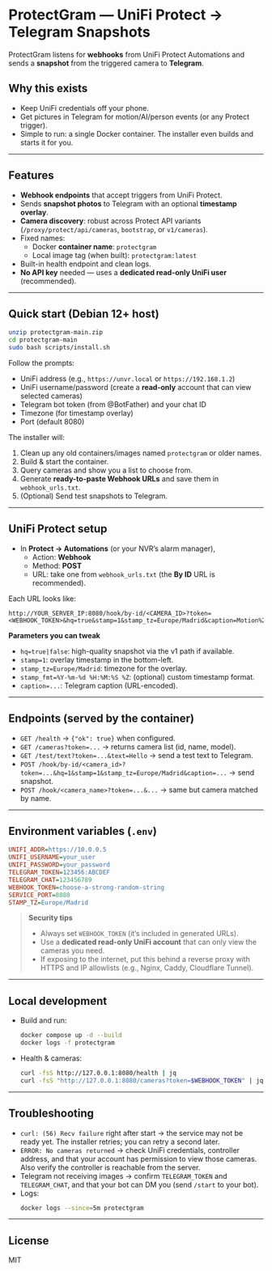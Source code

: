 # ProtectGram — UniFi Protect → Telegram Snapshots

ProtectGram listens for **webhooks** from UniFi Protect Automations and sends a **snapshot** from the triggered camera to **Telegram**.

## Why this exists
- Keep UniFi credentials off your phone.
- Get pictures in Telegram for motion/AI/person events (or any Protect trigger).
- Simple to run: a single Docker container. The installer even builds and starts it for you.

---

## Features
- **Webhook endpoints** that accept triggers from UniFi Protect.
- Sends **snapshot photos** to Telegram with an optional **timestamp overlay**.
- **Camera discovery**: robust across Protect API variants (`/proxy/protect/api/cameras`, `bootstrap`, or `v1/cameras`).
- Fixed names:
  - Docker **container name**: `protectgram`
  - Local image tag (when built): `protectgram:latest`
- Built-in health endpoint and clean logs.
- **No API key** needed — uses a **dedicated read-only UniFi user** (recommended).

---

## Quick start (Debian 12+ host)
```bash
unzip protectgram-main.zip
cd protectgram-main
sudo bash scripts/install.sh
```
Follow the prompts:
- UniFi address (e.g., `https://unvr.local` or `https://192.168.1.2`)
- UniFi username/password (create a **read-only** account that can view selected cameras)
- Telegram bot token (from @BotFather) and your chat ID
- Timezone (for timestamp overlay)
- Port (default 8080)

The installer will:
1) Clean up any old containers/images named `protectgram` or older names.
2) Build & start the container.
3) Query cameras and show you a list to choose from.
4) Generate **ready-to-paste Webhook URLs** and save them in `webhook_urls.txt`.
5) (Optional) Send test snapshots to Telegram.

---

## UniFi Protect setup
- In **Protect → Automations** (or your NVR’s alarm manager),
  - Action: **Webhook**
  - Method: **POST**
  - URL: take one from `webhook_urls.txt` (the **By ID** URL is recommended).

Each URL looks like:
```
http://YOUR_SERVER_IP:8080/hook/by-id/<CAMERA_ID>?token=<WEBHOOK_TOKEN>&hq=true&stamp=1&stamp_tz=Europe/Madrid&caption=Motion%20on%20Door
```
**Parameters you can tweak**
- `hq=true|false`: high-quality snapshot via the v1 path if available.
- `stamp=1`: overlay timestamp in the bottom-left.
- `stamp_tz=Europe/Madrid`: timezone for the overlay.
- `stamp_fmt=%Y-%m-%d %H:%M:%S %Z`: (optional) custom timestamp format.
- `caption=...`: Telegram caption (URL-encoded).

---

## Endpoints (served by the container)
- `GET /health` → `{"ok": true}` when configured.
- `GET /cameras?token=...` → returns camera list (id, name, model).
- `GET /test/text?token=...&text=Hello` → send a test text to Telegram.
- `POST /hook/by-id/<camera_id>?token=...&hq=1&stamp=1&stamp_tz=Europe/Madrid&caption=...` → send snapshot.
- `POST /hook/<camera_name>?token=...&...` → same but camera matched by name.

---

## Environment variables (`.env`)
```ini
UNIFI_ADDR=https://10.0.0.5
UNIFI_USERNAME=your_user
UNIFI_PASSWORD=your_password
TELEGRAM_TOKEN=123456:ABCDEF
TELEGRAM_CHAT=123456789
WEBHOOK_TOKEN=choose-a-strong-random-string
SERVICE_PORT=8080
STAMP_TZ=Europe/Madrid
```

> **Security tips**
> - Always set `WEBHOOK_TOKEN` (it’s included in generated URLs).
> - Use a **dedicated read-only UniFi account** that can only view the cameras you need.
> - If exposing to the internet, put this behind a reverse proxy with HTTPS and IP allowlists (e.g., Nginx, Caddy, Cloudflare Tunnel).

---

## Local development
- Build and run:
  ```bash
  docker compose up -d --build
  docker logs -f protectgram
  ```
- Health & cameras:
  ```bash
  curl -fsS http://127.0.0.1:8080/health | jq
  curl -fsS "http://127.0.0.1:8080/cameras?token=$WEBHOOK_TOKEN" | jq
  ```

---

## Troubleshooting
- `curl: (56) Recv failure` right after start → the service may not be ready yet. The installer retries; you can retry a second later.
- `ERROR: No cameras returned` → check UniFi credentials, controller address, and that your account has permission to view those cameras. Also verify the controller is reachable from the server.
- Telegram not receiving images → confirm `TELEGRAM_TOKEN` and `TELEGRAM_CHAT`, and that your bot can DM you (send `/start` to your bot).
- Logs:
  ```bash
  docker logs --since=5m protectgram
  ```

---

## License
MIT
